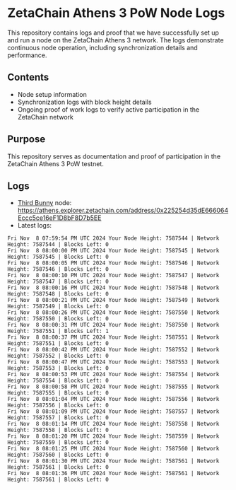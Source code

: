 # ZetaChain Athens 3 PoW Node Logs
This repository contains logs and proof that we have successfully set up and run a node on the ZetaChain Athens 3 network. The logs demonstrate continuous node operation, including synchronization details and performance.

## Contents
- Node setup information
- Synchronization logs with block height details
- Ongoing proof of work logs to verify active participation in the ZetaChain network

## Purpose
This repository serves as documentation and proof of participation in the ZetaChain Athens 3 PoW testnet.

## Logs

- [Third Bunny](https://thirdbunny.xyz/) node: https://athens.explorer.zetachain.com/address/0x225254d35dE666064Eccc5ce16eF1D8bF8D7b5EE
- Latest logs:
```
Fri Nov  8 07:59:54 PM UTC 2024 Your Node Height: 7587544 | Network Height: 7587544 | Blocks Left: 0
Fri Nov  8 08:00:00 PM UTC 2024 Your Node Height: 7587545 | Network Height: 7587545 | Blocks Left: 0
Fri Nov  8 08:00:05 PM UTC 2024 Your Node Height: 7587546 | Network Height: 7587546 | Blocks Left: 0
Fri Nov  8 08:00:10 PM UTC 2024 Your Node Height: 7587547 | Network Height: 7587547 | Blocks Left: 0
Fri Nov  8 08:00:16 PM UTC 2024 Your Node Height: 7587548 | Network Height: 7587548 | Blocks Left: 0
Fri Nov  8 08:00:21 PM UTC 2024 Your Node Height: 7587549 | Network Height: 7587549 | Blocks Left: 0
Fri Nov  8 08:00:26 PM UTC 2024 Your Node Height: 7587550 | Network Height: 7587550 | Blocks Left: 0
Fri Nov  8 08:00:31 PM UTC 2024 Your Node Height: 7587550 | Network Height: 7587551 | Blocks Left: 1
Fri Nov  8 08:00:37 PM UTC 2024 Your Node Height: 7587551 | Network Height: 7587551 | Blocks Left: 0
Fri Nov  8 08:00:42 PM UTC 2024 Your Node Height: 7587552 | Network Height: 7587552 | Blocks Left: 0
Fri Nov  8 08:00:47 PM UTC 2024 Your Node Height: 7587553 | Network Height: 7587553 | Blocks Left: 0
Fri Nov  8 08:00:53 PM UTC 2024 Your Node Height: 7587554 | Network Height: 7587554 | Blocks Left: 0
Fri Nov  8 08:00:58 PM UTC 2024 Your Node Height: 7587555 | Network Height: 7587555 | Blocks Left: 0
Fri Nov  8 08:01:04 PM UTC 2024 Your Node Height: 7587556 | Network Height: 7587556 | Blocks Left: 0
Fri Nov  8 08:01:09 PM UTC 2024 Your Node Height: 7587557 | Network Height: 7587557 | Blocks Left: 0
Fri Nov  8 08:01:14 PM UTC 2024 Your Node Height: 7587558 | Network Height: 7587558 | Blocks Left: 0
Fri Nov  8 08:01:20 PM UTC 2024 Your Node Height: 7587559 | Network Height: 7587559 | Blocks Left: 0
Fri Nov  8 08:01:25 PM UTC 2024 Your Node Height: 7587560 | Network Height: 7587560 | Blocks Left: 0
Fri Nov  8 08:01:30 PM UTC 2024 Your Node Height: 7587561 | Network Height: 7587561 | Blocks Left: 0
Fri Nov  8 08:01:36 PM UTC 2024 Your Node Height: 7587561 | Network Height: 7587561 | Blocks Left: 0
```
